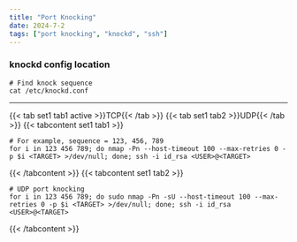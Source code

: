 ```yaml
---
title: "Port Knocking"
date: 2024-7-2
tags: ["port knocking", "knockd", "ssh"]
---
```


### knockd config location

```console
# Find knock sequence
cat /etc/knockd.conf
```

---

{{< tab set1 tab1 active >}}TCP{{< /tab >}}
{{< tab set1 tab2 >}}UDP{{< /tab >}}
{{< tabcontent set1 tab1 >}}

```console
# For example, sequence = 123, 456, 789
for i in 123 456 789; do nmap -Pn --host-timeout 100 --max-retries 0 -p $i <TARGET> >/dev/null; done; ssh -i id_rsa <USER>@<TARGET>
```

{{< /tabcontent >}}
{{< tabcontent set1 tab2 >}}

```console
# UDP port knocking
for i in 123 456 789; do sudo nmap -Pn -sU --host-timeout 100 --max-retries 0 -p $i <TARGET> >/dev/null; done; ssh -i id_rsa <USER>@<TARGET>
```

{{< /tabcontent >}}
